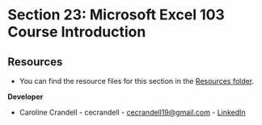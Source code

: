 # Section 23: Microsoft Excel 103 Course Introduction

## Resources

- You can find the resource files for this section in the [Resources folder](/Section%2023%3A%20Microsoft%20Excel%20103%20Course%20Introduction/Resources/).

**Developer**

- Caroline Crandell - cecrandell - cecrandell19@gmail.com - [LinkedIn](https://www.linkedin.com/in/carolinecrandell/)
